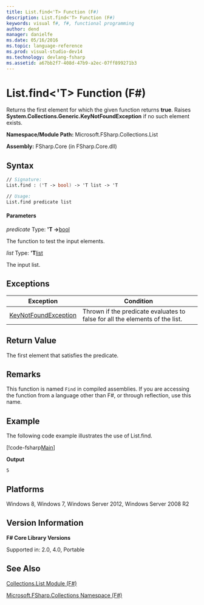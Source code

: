```yaml
---
title: List.find<'T> Function (F#)
description: List.find<'T> Function (F#)
keywords: visual f#, f#, functional programming
author: dend
manager: danielfe
ms.date: 05/16/2016
ms.topic: language-reference
ms.prod: visual-studio-dev14
ms.technology: devlang-fsharp
ms.assetid: a67bb2f7-408d-47b9-a2ec-07ff899271b3 
---
```


# List.find<'T> Function (F#)

Returns the first element for which the given function returns **true**. Raises **System.Collections.Generic.KeyNotFoundException** if no such element exists.

**Namespace/Module Path:** Microsoft.FSharp.Collections.List

**Assembly:** FSharp.Core (in FSharp.Core.dll)


## Syntax

```fsharp
// Signature:
List.find : ('T -> bool) -> 'T list -> 'T

// Usage:
List.find predicate list
```

#### Parameters
*predicate*
Type: **'T -&gt;**[bool](https://msdn.microsoft.com/library/89c0cf9c-49ce-4207-a3be-555851a67dd5)


The function to test the input elements.


*list*
Type: **'T**[list](https://msdn.microsoft.com/library/c627b668-477b-4409-91ed-06d7f1b3e4a7)


The input list.

## Exceptions

|Exception|Condition|
|----|----|
|[KeyNotFoundException](https://msdn.microsoft.com/library/system.collections.generic.keynotfoundexception.aspx)|Thrown if the predicate evaluates to false for all the elements of the list.|

## Return Value

The first element that satisfies the predicate.

## Remarks
This function is named `Find` in compiled assemblies. If you are accessing the function from a language other than F#, or through reflection, use this name.

## Example

The following code example illustrates the use of List.find.

[!code-fsharp[Main](snippets/fslists/snippet8.fs)]

**Output**

```
5
```

## Platforms
Windows 8, Windows 7, Windows Server 2012, Windows Server 2008 R2

## Version Information
**F# Core Library Versions**

Supported in: 2.0, 4.0, Portable

## See Also
[Collections.List Module &#40;F&#35;&#41;](Collections.List-Module-%5BFSharp%5D.md)

[Microsoft.FSharp.Collections Namespace &#40;F&#35;&#41;](Microsoft.FSharp.Collections-Namespace-%5BFSharp%5D.md)